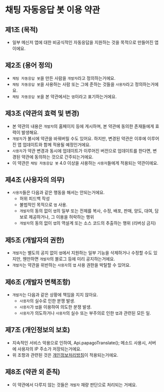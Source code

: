 # 채팅 자동응답 봇 이용 약관

## 제1조 (목적)
* 일부 메신저 앱에 대한 비공식적인 자동응답을 지원하는 것을 목적으로 만들어진 앱이에요.

## 제2조 (용어 정의)
* `채팅 자동응답 봇`을 만든 사람을 `개발자`라고 정의하는거에요.
* `채팅 자동응답 봇`을 사용하는 사람 또는 그에 준하는 것들을 `사용자`라고 정의하는거에요.
* `채팅 자동응답 봇`을 본 약관에서는 `앱`이라고 표기하는거에요.

## 제3조 (약관의 효력 및 변경)
* 본 약관의 내용은 `개발자`의 홈페이지 등에 게시하며, 본 약관에 동의한 존재들에게 효력이 발생해요.
* `개발자`가 불시에 약관을 바꿔버릴 수도 있어요. 하지만, 변경된 약관은 이후에 이루어진 앱 업데이트와 함께 적용될 예정인거에요.
* `사용자`가 약관 변경과 동시에 업데이트가 이루어진 버전으로 업데이트를 한다면, 변경된 약관에 동의하는 것으로 간주되는거에요.
* 이 약관은 `채팅 자동응답 봇` 4.0 이상을 사용하는 `사용자`들에게 적용되는 약관이에요.

## 제4조 (사용자의 의무)
* `사용자`들은 다음과 같은 행동을 해서는 안되는거에요.
  * 허위 피드백 작성
  * 불법적인 목적으로 `앱` 사용.
  * `개발자`의 동의 없이 `앱`의 일부 또는 전체를 복사, 수정, 배포, 판매, 양도, 대여, 담보로 제공하거나, 그 이용을 허락하는 행위
  * `개발자`의 동의 없이 `앱`의 역설계 또는 소스 코드의 추출하는 행위 (리버싱 금지)

## 제5조 (개발자의 권한)
* `개발자`는 별도의 공지 없이 `앱`에서 지원하는 일부 기능을 삭제하거나 수정할 수도 있지만, 웬만하면 `개발자`의 블로그 등에 미리 공지하는거에요.
* `개발자`는 약관을 위반하는 `사용자`의 `앱` 사용 권한을 박탈할 수 있어요.

## 제6조 (개발자 면책조항)
* `개발자`는 다음과 같은 상황에 책임을 지지 않아요.
  * `사용자`의 실수로 인한 분쟁 발생.
  * `사용자`가 `앱`을 이용하여 의도한 분쟁 발생.
  * `사용자`가 의도하거나 `사용자`의 실수 또는 부주의로 인한 `앱`과 관련된 모든 일.

## 제7조 (개인정보의 보호)
* 지속적인 서비스 악용으로 인하여, Api.papagoTranslate(); 메소드 사용시, 서버에 사용자의 IP 주소가 저장되는거에요.
* 위 조항과 관련된 것은 [개인정보처리방침](https://github.com/DarkTornado/KakaoTalkBot/blob/master/PrivacyPolicy.md)이 적용되는거에요.


## 제8조 (약관 외 준칙)
* 이 약관에서 다루지 않는 것들은 `개발자` 재량 판단으로 처리되는 거에요.
